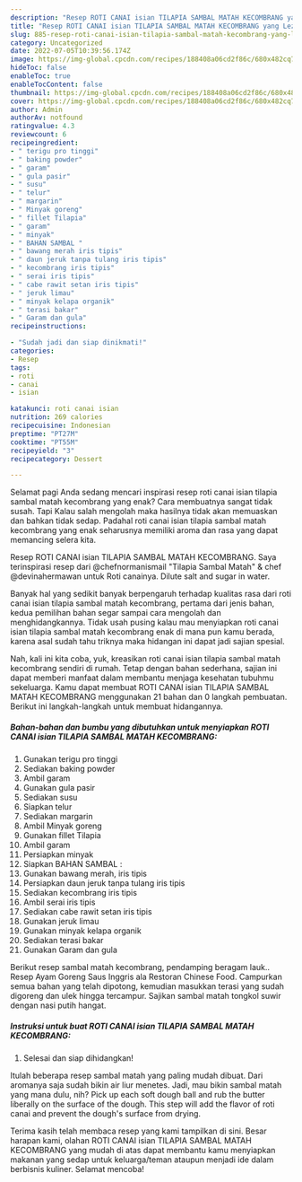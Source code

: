 ```yaml
---
description: "Resep ROTI CANAI isian TILAPIA SAMBAL MATAH KECOMBRANG yang Lezat , Menggugah Selera"
title: "Resep ROTI CANAI isian TILAPIA SAMBAL MATAH KECOMBRANG yang Lezat , Menggugah Selera"
slug: 885-resep-roti-canai-isian-tilapia-sambal-matah-kecombrang-yang-lezat-menggugah-selera
category: Uncategorized
date: 2022-07-05T10:39:56.174Z
image: https://img-global.cpcdn.com/recipes/188408a06cd2f86c/680x482cq70/roti-canai-isian-tilapia-sambal-matah-kecombrang-foto-resep-utama.jpg
hideToc: false
enableToc: true
enableTocContent: false
thumbnail: https://img-global.cpcdn.com/recipes/188408a06cd2f86c/680x482cq70/roti-canai-isian-tilapia-sambal-matah-kecombrang-foto-resep-utama.jpg
cover: https://img-global.cpcdn.com/recipes/188408a06cd2f86c/680x482cq70/roti-canai-isian-tilapia-sambal-matah-kecombrang-foto-resep-utama.jpg
author: Admin
authorAv: notfound
ratingvalue: 4.3
reviewcount: 6
recipeingredient:
- " terigu pro tinggi"
- " baking powder"
- " garam"
- " gula pasir"
- " susu"
- " telur"
- " margarin"
- " Minyak goreng"
- " fillet Tilapia"
- " garam"
- " minyak"
- " BAHAN SAMBAL "
- " bawang merah iris tipis"
- " daun jeruk tanpa tulang iris tipis"
- " kecombrang iris tipis"
- " serai iris tipis"
- " cabe rawit setan iris tipis"
- " jeruk limau"
- " minyak kelapa organik"
- " terasi bakar"
- " Garam dan gula"
recipeinstructions:

- "Sudah jadi dan siap dinikmati!"
categories:
- Resep
tags:
- roti
- canai
- isian

katakunci: roti canai isian 
nutrition: 269 calories
recipecuisine: Indonesian
preptime: "PT27M"
cooktime: "PT55M"
recipeyield: "3"
recipecategory: Dessert

---
```



Selamat pagi Anda sedang mencari inspirasi resep roti canai isian tilapia sambal matah kecombrang yang enak? Cara membuatnya sangat tidak susah. Tapi Kalau salah mengolah maka hasilnya tidak akan memuaskan dan bahkan tidak sedap. Padahal roti canai isian tilapia sambal matah kecombrang yang enak seharusnya memiliki aroma dan rasa yang dapat memancing selera kita.


Resep ROTI CANAI isian TILAPIA SAMBAL MATAH KECOMBRANG. Saya terinspirasi resep dari @chefnormanismail &#34;Tilapia Sambal Matah&#34; &amp; chef @devinahermawan untuk Roti canainya. Dilute salt and sugar in water.

Banyak hal yang sedikit banyak berpengaruh terhadap kualitas rasa dari roti canai isian tilapia sambal matah kecombrang, pertama dari jenis bahan, kedua pemilihan bahan segar sampai cara mengolah dan menghidangkannya. Tidak usah pusing kalau mau menyiapkan roti canai isian tilapia sambal matah kecombrang enak di mana pun kamu berada, karena asal sudah tahu triknya maka hidangan ini dapat jadi sajian spesial.


Nah, kali ini kita coba, yuk, kreasikan roti canai isian tilapia sambal matah kecombrang sendiri di rumah. Tetap dengan bahan sederhana, sajian ini dapat memberi manfaat dalam membantu menjaga kesehatan tubuhmu sekeluarga. Kamu dapat membuat ROTI CANAI isian TILAPIA SAMBAL MATAH KECOMBRANG menggunakan 21 bahan dan 0 langkah pembuatan. Berikut ini langkah-langkah untuk membuat hidangannya.

<!--inarticleads1-->

##### Bahan-bahan dan bumbu yang dibutuhkan untuk menyiapkan ROTI CANAI isian TILAPIA SAMBAL MATAH KECOMBRANG:

1. Gunakan  terigu pro tinggi
1. Sediakan  baking powder
1. Ambil  garam
1. Gunakan  gula pasir
1. Sediakan  susu
1. Siapkan  telur
1. Sediakan  margarin
1. Ambil  Minyak goreng
1. Gunakan  fillet Tilapia
1. Ambil  garam
1. Persiapkan  minyak
1. Siapkan  BAHAN SAMBAL :
1. Gunakan  bawang merah, iris tipis
1. Persiapkan  daun jeruk tanpa tulang iris tipis
1. Sediakan  kecombrang iris tipis
1. Ambil  serai iris tipis
1. Sediakan  cabe rawit setan iris tipis
1. Gunakan  jeruk limau
1. Gunakan  minyak kelapa organik
1. Sediakan  terasi bakar
1. Gunakan  Garam dan gula


Berikut resep sambal matah kecombrang, pendamping beragam lauk.. Resep Ayam Goreng Saus Inggris ala Restoran Chinese Food. Campurkan semua bahan yang telah dipotong, kemudian masukkan terasi yang sudah digoreng dan ulek hingga tercampur. Sajikan sambal matah tongkol suwir dengan nasi putih hangat. 

<!--inarticleads2-->

##### Instruksi untuk buat ROTI CANAI isian TILAPIA SAMBAL MATAH KECOMBRANG:


1. Selesai dan siap dihidangkan!

Itulah beberapa resep sambal matah yang paling mudah dibuat. Dari aromanya saja sudah bikin air liur menetes. Jadi, mau bikin sambal matah yang mana dulu, nih? Pick up each soft dough ball and rub the butter liberally on the surface of the dough. This step will add the flavor of roti canai and prevent the dough&#39;s surface from drying. 

Terima kasih telah membaca resep yang kami tampilkan di sini. Besar harapan kami, olahan ROTI CANAI isian TILAPIA SAMBAL MATAH KECOMBRANG yang mudah di atas dapat membantu kamu menyiapkan makanan yang sedap untuk keluarga/teman ataupun menjadi ide dalam berbisnis kuliner. Selamat mencoba!
